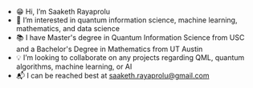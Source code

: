 - 😁 Hi, I’m Saaketh Rayaprolu
- 🧮 I’m interested in quantum information science, machine learning, mathematics, and data science
- 📚 I have  Master's degree in Quantum Information Science from USC and a Bachelor's Degree in Mathematics from UT Austin
- 💡 I’m looking to collaborate on any projects regarding QML, quantum algorithms, machine learning, or AI
- 📬 I can be reached best at saaketh.rayaprolu@gmail.com
